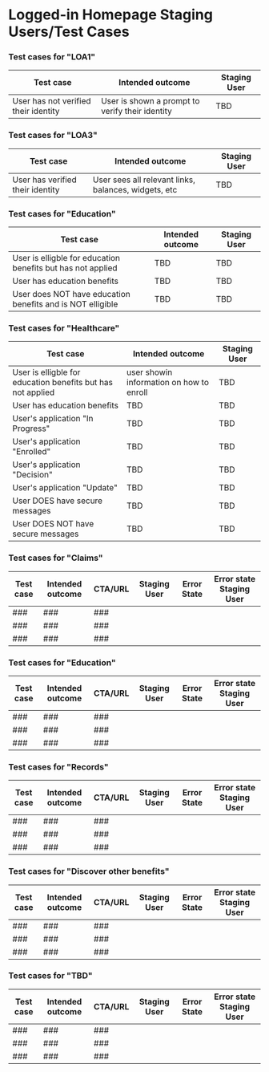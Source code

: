 # Logged-in Homepage Staging Users/Test Cases 

### Test cases for "LOA1"
|Test case|Intended outcome|Staging User|
|----|----|----|
|User has not verified their identity|User is shown a prompt to verify their identity|TBD|

 ### Test cases for "LOA3"
|Test case|Intended outcome|Staging User|
|----|----|----|
|User has verified their identity|User sees all relevant links, balances, widgets, etc |TBD|

### Test cases for "Education"
|Test case|Intended outcome|Staging User|
|----|----|----|
|User is elligble for education benefits but has not applied|TBD|TBD|
|User has education benefits|TBD|TBD|
|User does NOT have education benefits and is NOT elligible|TBD|TBD|

### Test cases for "Healthcare"
|Test case|Intended outcome|Staging User|
|----|----|----|
|User is elligble for education benefits but has not applied|user showin information on how to enroll|TBD|
|User has education benefits|TBD|TBD|
|User's application "In Progress"|TBD|TBD|
|User's application "Enrolled"|TBD|TBD|
|User's application "Decision"|TBD|TBD|
|User's application "Update"|TBD|TBD|
|User DOES have secure messages|TBD|TBD|
|User DOES NOT have secure messages|TBD|TBD|


### Test cases for "Claims"

|Test case|Intended outcome|CTA/URL|Staging User| Error State|Error state Staging User|
|----|----|----|----|----|----|
|###|###|###|
|###|###|###|
|###|###|###|


### Test cases for "Education"

|Test case|Intended outcome|CTA/URL|Staging User| Error State|Error state Staging User|
|----|----|----|----|----|----|
|###|###|###|
|###|###|###|
|###|###|###|

### Test cases for "Records"
|Test case|Intended outcome|CTA/URL|Staging User| Error State|Error state Staging User|
|----|----|----|----|----|----|
|###|###|###|
|###|###|###|
|###|###|###|

### Test cases for "Discover other benefits"

|Test case|Intended outcome|CTA/URL|Staging User| Error State|Error state Staging User|
|----|----|----|----|----|----|
|###|###|###|
|###|###|###|
|###|###|###|

### Test cases for "TBD"

|Test case|Intended outcome|CTA/URL|Staging User| Error State|Error state Staging User|
|----|----|----|----|----|----|
|###|###|###|
|###|###|###|
|###|###|###|

